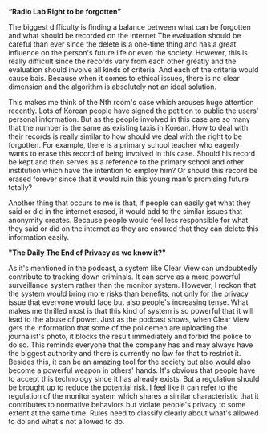 
**“Radio Lab Right to be forgotten”**

The biggest difficulty is finding a balance between what can be forgotten and what should be recorded on the internet
The evaluation should be careful than ever since the delete is a one-time thing and has a great influence on the person's future life or even the society. However, this is really difficult since the records vary from each other greatly and the evaluation should involve all kinds of criteria. And each of the criteria would cause bais. Because when it comes to ethical issues, there is no clear dimension and the algorithm is absolutely not an ideal solution.

This makes me think of the Nth room's case which arouses huge attention recently. Lots of Korean people have signed the petition to public the users' personal information. But as the people involved in this case are so many that the number is the same as existing taxis in Korean. How to deal with their records is really similar to how should we deal with the right to be forgotten. For example, there is a primary school teacher who eagerly wants to erase this record of being involved in this case. Should his record be kept and then serves as a reference to the primary school and other institution which have the intention to employ him? Or should this record be erased forever since that it would ruin this young man's promising future totally?

Another thing that occurs to me is that, if people can easily get what they said or did in the internet erased, it would add to the similar issues that anonymity creates. Because people would feel less responsible for what they said or did on the internet as they are ensured that they can delete this information easily.



**"The Daily The End of Privacy as we know it?"**

As it's mentioned in the podcast, a system like Clear View can undoubtedly contribute to tracking down criminals. It can serve as a more powerful surveillance system rather than the monitor system. However, I reckon that the system would bring more risks than benefits, not only for the privacy issue that everyone would face but also people's increasing tense. What makes me thrilled most is that this kind of system is so powerful that it will lead to the abuse of power. Just as the podcast shows, when Clear View gets the information that some of the policemen are uploading the journalist's photo, it blocks the result immediately and forbid the police to do so. This reminds everyone that the company has and may always have the biggest authority and there is currently no law for that to restrict it. Besides this, it can be an amazing tool for the society but also would also become a powerful weapon in others' hands. It's obvious that people have to accept this technology since it has already exists. But a regulation should be brought up to reduce the potential risk. I feel like it can refer to the regulation of the monitor system which shares a similar characteristic that it contributes to normative behaviors but violate people's privacy to some extent at the same time. Rules need to classify clearly about what's allowed to do and what's not allowed to do.

